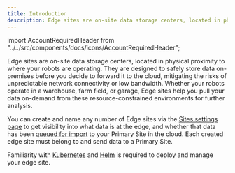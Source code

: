 ```yaml
---
title: Introduction
description: Edge sites are on-site data storage centers, located in physical proximity to where your robots are operating. They are designed to safely store data on-premises before you decide to forward it to the cloud, mitigating the risks of unpredictable network connectivity or low bandwidth.
---
```


import AccountRequiredHeader from "../../src/components/docs/icons/AccountRequiredHeader";

<AccountRequiredHeader badgeText="Requires Enterprise plan" />

Edge sites are on-site data storage centers, located in physical proximity to where your robots are operating. They are designed to safely store data on-premises before you decide to forward it to the cloud, mitigating the risks of unpredictable network connectivity or low bandwidth. Whether your robots operate in a warehouse, farm field, or garage, Edge sites help you pull your data on-demand from these resource-constrained environments for further analysis.

You can create and name any number of Edge sites via the [Sites settings page](https://console.foxglove.dev/settings/sites) to get visibility into what data is at the edge, and whether that data has been [queued for import](manage-data#import-to-primary) to your Primary Site in the cloud. Each created edge site must belong to and send data to a Primary Site.

Familiarity with [Kubernetes](https://kubernetes.io/) and [Helm](https://helm.sh/) is required to deploy and manage your edge site.
